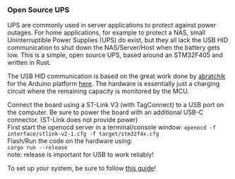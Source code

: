 ### Open Source UPS

UPS are commonly used in server applications to protect against power outages. For home applications, for example to protect a NAS, small Uninterruptible Power Supplies (UPS) do exist, but they all lack the USB HID communication to shut down the NAS/Server/Host when the battery gets low.
This is a simple, open source UPS, based around an STM32F405 and written in Rust.

The USB HID communication is based on the great work done by [abratchik](https://github.com/abratchik) for the Arduino platform [here](https://github.com/abratchik/HIDPowerDevice/tree/master). 
The hardware is essentially just a charging circuit where the remaining capacity is monitored by the MCU.

Connect the board using a ST-Link V3 (with TagConnect) to a USB port on the computer. Be sure to power the board with an
additional USB-C connector. (ST-Link does not provide power)  
First start the openocd server in a terminal/console window:
```openocd -f interface/stlink-v2-1.cfg -f target/stm32f4x.cfg```   
Flash/Run the code on the hardware using:  
```cargo run --release```  
note: release is important for USB to work reliably!

To set up your system, be sure to
follow [this guide](https://docs.rust-embedded.org/discovery/f3discovery/03-setup/index.html)!